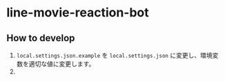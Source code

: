# line-movie-reaction-bot

## How to develop
1. `local.settings.json.example` を `local.settings.json` に変更し、環境変数を適切な値に変更します。
2. 
